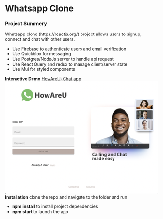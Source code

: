 # Whatsapp Clone
### Project Summery
Whatsapp clone (https://reactjs.org/) project allows users to signup, connect and chat with other users.
- Use Firebase to authenticate users and email verification
- Use Quickblox for messaging
- Use Postgres/NodeJs server to handle api request
- Use React Query and redux to manage client/server state
- Use Mui for styled components


**Interactive Demo**
[HowAreU: Chat app](https://whatsapp-clone-f4523.web.app/)
![image](src/Files/screenshot.png)
**Installation**
clone the repo and navigate to the folder and run
- **npm install** to install project dependencies
- **npm start** to launch the app
